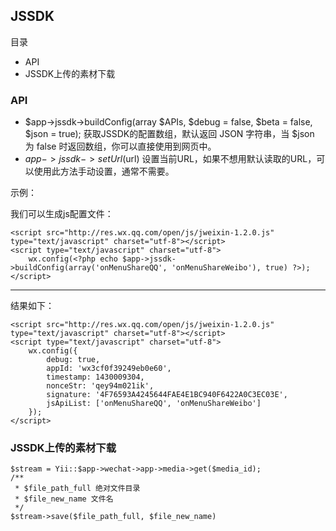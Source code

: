 ## JSSDK

目录

- API
- JSSDK上传的素材下载

### API

- $app->jssdk->buildConfig(array $APIs, $debug = false, $beta = false, $json = true); 获取JSSDK的配置数组，默认返回 JSON 字符串，当 $json 为 false 时返回数组，你可以直接使用到网页中。
- $app->jssdk->setUrl($url) 设置当前URL，如果不想用默认读取的URL，可以使用此方法手动设置，通常不需要。

示例：

我们可以生成js配置文件：

```
<script src="http://res.wx.qq.com/open/js/jweixin-1.2.0.js" type="text/javascript" charset="utf-8"></script>
<script type="text/javascript" charset="utf-8">
    wx.config(<?php echo $app->jssdk->buildConfig(array('onMenuShareQQ', 'onMenuShareWeibo'), true) ?>);
</script>
```

--------

结果如下：

```
<script src="http://res.wx.qq.com/open/js/jweixin-1.2.0.js" type="text/javascript" charset="utf-8"></script>
<script type="text/javascript" charset="utf-8">
    wx.config({
        debug: true,
        appId: 'wx3cf0f39249eb0e60',
        timestamp: 1430009304,
        nonceStr: 'qey94m021ik',
        signature: '4F76593A4245644FAE4E1BC940F6422A0C3EC03E',
        jsApiList: ['onMenuShareQQ', 'onMenuShareWeibo']
    });
</script>
```

### JSSDK上传的素材下载

```
$stream = Yii::$app->wechat->app->media->get($media_id);
/**
 * $file_path_full 绝对文件目录
 * $file_new_name 文件名
 */
$stream->save($file_path_full, $file_new_name)
```